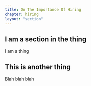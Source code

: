```yaml
---
title: On The Importance Of Hiring
chapter: hiring
layout: "section"
---
```


## I am a section in the thing

I am a thing

## This is another thing

Blah blah blah